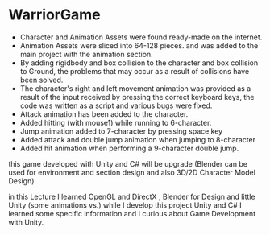 # WarriorGame
* Character and Animation Assets were found ready-made on the internet.
* Animation Assets were sliced into 64-128 pieces. and was added to the main project with the animation section.
* By adding rigidbody and box collision to the character and box collision to Ground, the problems that may occur as a result of collisions have been solved.
* The character's right and left movement animation was provided as a result of the input received by pressing the correct keyboard keys, the code was written as a script and various bugs were fixed.
* Attack animation has been added to the character.
* Added hitting (with mouse1) while running to 6-character.
* Jump animation added to 7-character by pressing space key
* Added attack and double jump animation when jumping to 8-character
* Added hit animation when performing a 9-character double jump.

this game developed with Unity and C#
will be upgrade (Blender can be used for environment and section design and also 3D/2D Character Model Design)

in this Lecture I learned OpenGL and DirectX , Blender for Design and  little Unity (some animations vs.)
while I develop this project Unity and C# I learned some specific information and I curious about Game Development with Unity.
